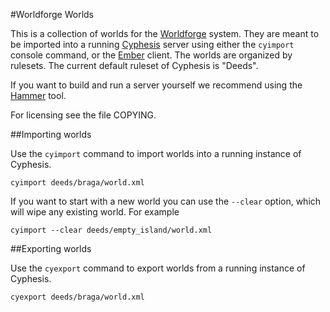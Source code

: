 #Worldforge Worlds

This is a collection of worlds for the [Worldforge](http://www.worldforge.org/) system. They are meant to be imported into a running [Cyphesis](https://github.com/worldforge/cyphesis) server using either the `cyimport` console command, or the [Ember](https://github.com/worldforge/ember) client.
The worlds are organized by rulesets. The current default ruleset of Cyphesis is "Deeds".

If you want to build and run a server yourself we recommend using the [Hammer](https://github.com/worldforge/hammer) tool.

For licensing see the file COPYING.

##Importing worlds

Use the `cyimport` command to import worlds into a running instance of Cyphesis.
```
cyimport deeds/braga/world.xml
```

If you want to start with a new world you can use the ```--clear``` option, which will wipe any existing world.
For example
```
cyimport --clear deeds/empty_island/world.xml
```

##Exporting worlds

Use the `cyexport` command to export worlds from a running instance of Cyphesis.
```
cyexport deeds/braga/world.xml
```
